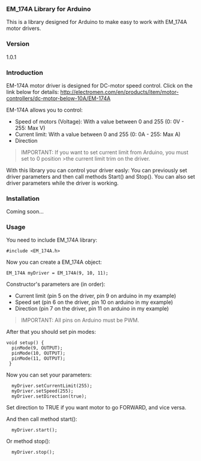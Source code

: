 ### EM_174A Library for Arduino

This is a library designed for Arduino to make easy to work with EM_174A motor drivers.

### Version
1.0.1

### Introduction
EM-174A motor driver is designed for DC-motor speed control. Click on the link below for details: 
http://electromen.com/en/products/item/motor-controllers/dc-motor-below-10A/EM-174A

EM-174A allows you to control:
 - Speed of motors (Voltage): With a value between 0 and 255 (0: 0V - 255: Max V)
 - Current limit: With a value between 0 and 255 (0: 0A - 255: Max A)
 - Direction

>IMPORTANT: If you want to set current limit from Arduino, you must set to 0 position >the current limit trim on the driver.


With this library you can control your driver easly:
You can previously set driver parameters and then call methods Start() and Stop(). You can also set driver parameters while the driver is working.

### Installation

Coming soon...

### Usage
You need to include EM_174A library:

```Arduino
#include <EM_174A.h>
```

Now you can create a EM_174A object:

```Arduino
EM_174A myDriver = EM_174A(9, 10, 11);
```
Constructor's parameters are (in order):
 - Current limit (pin 5 on the driver, pin 9 on arduino in my example)
 - Speed set (pin 6 on the driver, pin 10 on arduino in my example)
 - Direction (pin 7 on the driver, pin 11 on arduino in my example)
 
> IMPORTANT: All pins on Arduino must be PWM.

After that you should set pin modes:

```Arduino
void setup() {
  pinMode(9, OUTPUT);
  pinMode(10, OUTPUT);
  pinMode(11, OUTPUT);
 }
```

Now you can set your parameters:

```Arduino
  myDriver.setCurrentLimit(255);
  myDriver.setSpeed(255);
  myDriver.setDirection(true);
```

Set direction to TRUE if you want motor to go FORWARD, and vice versa.

And then call method start():

```Arduino
  myDriver.start();
```

Or method stop():

```Arduino
  myDriver.stop();
```
